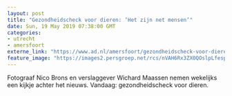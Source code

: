 ```yaml
---
layout: post
title: "Gezondheidscheck voor dieren: ‘Het zijn net mensen’"
date: Sun, 19 May 2019 07:38:00 GMT
categories: 
- utrecht 
- amersfoort 
externe_link: "https://www.ad.nl/amersfoort/gezondheidscheck-voor-dieren-het-zijn-net-mensen~a345a30d/"
feature_image: "https://images2.persgroep.net/rcs/nVAH6Rx3ZX0QOslpLfesp16wTZs/diocontent/147579445/_fitwidth/400/?appId=21791a8992982cd8da851550a453bd7f&quality=0.7"
---
```


Fotograaf Nico Brons en verslaggever Wichard Maassen nemen wekelijks een kijkje achter het nieuws. Vandaag: gezondheidscheck voor dieren.

